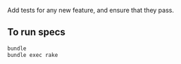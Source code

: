Add tests for any new feature, and ensure that they pass.

## To run specs

```bash
bundle
bundle exec rake
```
